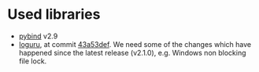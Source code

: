 # Used libraries
- [pybind](https://github.com/pybind/pybind11) v2.9
- [loguru](https://github.com/emilk/loguru), at commit [43a53def](https://github.com/emilk/loguru/tree/43a53def4ec7a9531f029fa75eae117e9964e48c). 
  We need some of the changes which have happened since the latest release (v2.1.0), e.g. Windows
  non blocking file lock.
